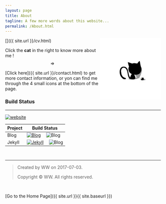 ```yaml
---
layout: page
title: About
tagline: A few more words about this website...
permalink: /About.html
---
```


[<img src='https://raw.githubusercontent.com/NoNo721/Pictures/master/IMG_4222.JPG' alt="Copyright © Wei Wang" title="Wei Wang" style='float:right;'/>]({{ site.url }}/cv.html)

Click the **cat** in the right to know more about me ! $$\Rightarrow$$

[Click here]({{ site.url }}/contact.html) to get more contact information, or yon can find me through the 4 small icons at the bottom of the page.

### **Build Status**

<hr>

[![website](https://img.shields.io/badge/version-0.1+-green.svg)](https://nono721.github.io)

Project|Build Status
---|---
Blog|[![Blog](https://img.shields.io/badge/build-0.1+-lightgrey.svg)](https://nono721.github.io) &emsp;![Blog](https://img.shields.io/badge/Markdown-unknown-red.svg) 
Jekyll|[![Jekyll](https://img.shields.io/badge/Jekyll-3.8+-brightgreen.svg)](https://jekyllrb.com) &emsp;![Blog](https://img.shields.io/badge/HTML-unknown-ff69b4.svg) 

&ensp;
<hr>

>	Created by WW on 2017-07-03.
>
>	Copyright © WW. All rights reserved.

&ensp;

[Go to the Home Page]({{ site.url }}{{ site.baseurl }})
